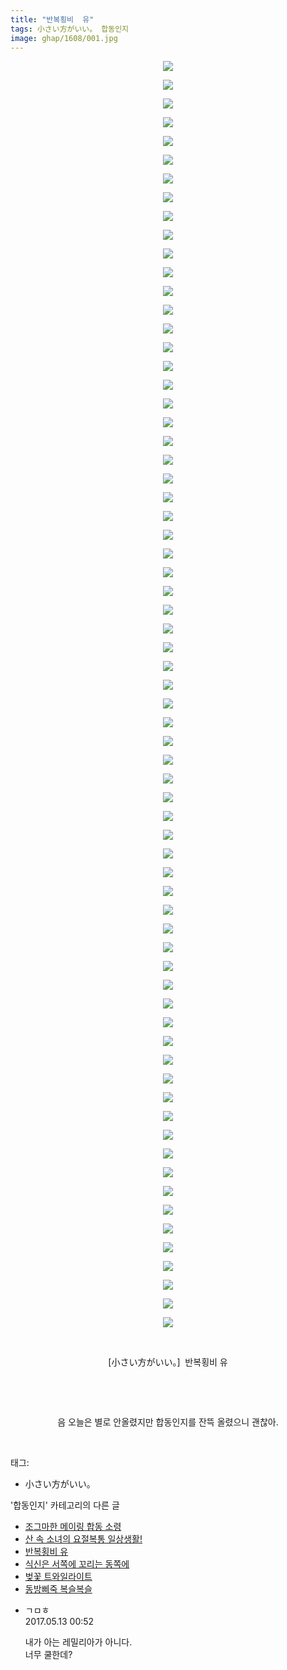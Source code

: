 ```yaml
---
title: "반복횡비  유"
tags: 小さい方がいい。 합동인지
image: ghap/1608/001.jpg
---
```

<div class="article">
<p style="text-align: center; clear: none; float: none;"><img src="{{ site.nasurl }}/ghap/1608/001.jpg"/></p>
<p style="text-align: center; clear: none; float: none;"><img src="{{ site.nasurl }}/ghap/1608/002.jpg"/></p>
<p style="text-align: center; clear: none; float: none;"><img src="{{ site.nasurl }}/ghap/1608/003.jpg"/></p>
<p style="text-align: center; clear: none; float: none;"><img src="{{ site.nasurl }}/ghap/1608/004.jpg"/></p>
<p style="text-align: center; clear: none; float: none;"><img src="{{ site.nasurl }}/ghap/1608/005.jpg"/></p>
<p style="text-align: center; clear: none; float: none;"><img src="{{ site.nasurl }}/ghap/1608/006.jpg"/></p>
<p style="text-align: center; clear: none; float: none;"><img src="{{ site.nasurl }}/ghap/1608/007.jpg"/></p>
<p style="text-align: center; clear: none; float: none;"><img src="{{ site.nasurl }}/ghap/1608/008.jpg"/></p>
<p style="text-align: center; clear: none; float: none;"><img src="{{ site.nasurl }}/ghap/1608/009.jpg"/></p>
<p style="text-align: center; clear: none; float: none;"><img src="{{ site.nasurl }}/ghap/1608/010.jpg"/></p>
<p style="text-align: center; clear: none; float: none;"><img src="{{ site.nasurl }}/ghap/1608/011.jpg"/></p>
<p style="text-align: center; clear: none; float: none;"><img src="{{ site.nasurl }}/ghap/1608/012.jpg"/></p>
<p style="text-align: center; clear: none; float: none;"><img src="{{ site.nasurl }}/ghap/1608/013.jpg"/></p>
<p style="text-align: center; clear: none; float: none;"><img src="{{ site.nasurl }}/ghap/1608/014.jpg"/></p>
<p style="text-align: center; clear: none; float: none;"><img src="{{ site.nasurl }}/ghap/1608/015.jpg"/></p>
<p style="text-align: center; clear: none; float: none;"><img src="{{ site.nasurl }}/ghap/1608/016.jpg"/></p>
<p style="text-align: center; clear: none; float: none;"><img src="{{ site.nasurl }}/ghap/1608/017.jpg"/></p>
<p style="text-align: center; clear: none; float: none;"><img src="{{ site.nasurl }}/ghap/1608/018.jpg"/></p>
<p style="text-align: center; clear: none; float: none;"><img src="{{ site.nasurl }}/ghap/1608/019.jpg"/></p>
<p style="text-align: center; clear: none; float: none;"><img src="{{ site.nasurl }}/ghap/1608/020.jpg"/></p>
<p style="text-align: center; clear: none; float: none;"><img src="{{ site.nasurl }}/ghap/1608/021.jpg"/></p>
<p style="text-align: center; clear: none; float: none;"><img src="{{ site.nasurl }}/ghap/1608/022.jpg"/></p>
<p style="text-align: center; clear: none; float: none;"><img src="{{ site.nasurl }}/ghap/1608/023.jpg"/></p>
<p style="text-align: center; clear: none; float: none;"><img src="{{ site.nasurl }}/ghap/1608/024.jpg"/></p>
<p style="text-align: center; clear: none; float: none;"><img src="{{ site.nasurl }}/ghap/1608/025.jpg"/></p>
<p style="text-align: center; clear: none; float: none;"><img src="{{ site.nasurl }}/ghap/1608/026.jpg"/></p>
<p style="text-align: center; clear: none; float: none;"><img src="{{ site.nasurl }}/ghap/1608/027.jpg"/></p>
<p style="text-align: center; clear: none; float: none;"><img src="{{ site.nasurl }}/ghap/1608/028.jpg"/></p>
<p style="text-align: center; clear: none; float: none;"><img src="{{ site.nasurl }}/ghap/1608/029.jpg"/></p>
<p style="text-align: center; clear: none; float: none;"><img src="{{ site.nasurl }}/ghap/1608/030.jpg"/></p>
<p style="text-align: center; clear: none; float: none;"><img src="{{ site.nasurl }}/ghap/1608/031.jpg"/></p>
<p style="text-align: center; clear: none; float: none;"><img src="{{ site.nasurl }}/ghap/1608/032.jpg"/></p>
<p style="text-align: center; clear: none; float: none;"><img src="{{ site.nasurl }}/ghap/1608/033.jpg"/></p>
<p style="text-align: center; clear: none; float: none;"><img src="{{ site.nasurl }}/ghap/1608/034.jpg"/></p>
<p style="text-align: center; clear: none; float: none;"><img src="{{ site.nasurl }}/ghap/1608/035.jpg"/></p>
<p style="text-align: center; clear: none; float: none;"><img src="{{ site.nasurl }}/ghap/1608/036.jpg"/></p>
<p style="text-align: center; clear: none; float: none;"><img src="{{ site.nasurl }}/ghap/1608/037.jpg"/></p>
<p style="text-align: center; clear: none; float: none;"><img src="{{ site.nasurl }}/ghap/1608/038.jpg"/></p>
<p style="text-align: center; clear: none; float: none;"><img src="{{ site.nasurl }}/ghap/1608/039.jpg"/></p>
<p style="text-align: center; clear: none; float: none;"><img src="{{ site.nasurl }}/ghap/1608/040.jpg"/></p>
<p style="text-align: center; clear: none; float: none;"><img src="{{ site.nasurl }}/ghap/1608/041.jpg"/></p>
<p style="text-align: center; clear: none; float: none;"><img src="{{ site.nasurl }}/ghap/1608/042.jpg"/></p>
<p style="text-align: center; clear: none; float: none;"><img src="{{ site.nasurl }}/ghap/1608/043.jpg"/></p>
<p style="text-align: center; clear: none; float: none;"><img src="{{ site.nasurl }}/ghap/1608/044.jpg"/></p>
<p style="text-align: center; clear: none; float: none;"><img src="{{ site.nasurl }}/ghap/1608/045.jpg"/></p>
<p style="text-align: center; clear: none; float: none;"><img src="{{ site.nasurl }}/ghap/1608/046.jpg"/></p>
<p style="text-align: center; clear: none; float: none;"><img src="{{ site.nasurl }}/ghap/1608/047.jpg"/></p>
<p style="text-align: center; clear: none; float: none;"><img src="{{ site.nasurl }}/ghap/1608/048.jpg"/></p>
<p style="text-align: center; clear: none; float: none;"><img src="{{ site.nasurl }}/ghap/1608/049.jpg"/></p>
<p style="text-align: center; clear: none; float: none;"><img src="{{ site.nasurl }}/ghap/1608/050.jpg"/></p>
<p style="text-align: center; clear: none; float: none;"><img src="{{ site.nasurl }}/ghap/1608/051.jpg"/></p>
<p style="text-align: center; clear: none; float: none;"><img src="{{ site.nasurl }}/ghap/1608/052.jpg"/></p>
<p style="text-align: center; clear: none; float: none;"><img src="{{ site.nasurl }}/ghap/1608/053.jpg"/></p>
<p style="text-align: center; clear: none; float: none;"><img src="{{ site.nasurl }}/ghap/1608/054.jpg"/></p>
<p style="text-align: center; clear: none; float: none;"><img src="{{ site.nasurl }}/ghap/1608/055.jpg"/></p>
<p style="text-align: center; clear: none; float: none;"><img src="{{ site.nasurl }}/ghap/1608/056.jpg"/></p>
<p style="text-align: center; clear: none; float: none;"><img src="{{ site.nasurl }}/ghap/1608/057.jpg"/></p>
<p style="text-align: center; clear: none; float: none;"><img src="{{ site.nasurl }}/ghap/1608/058.jpg"/></p>
<p style="text-align: center; clear: none; float: none;"><img src="{{ site.nasurl }}/ghap/1608/059.jpg"/></p>
<p style="text-align: center; clear: none; float: none;"><img src="{{ site.nasurl }}/ghap/1608/060.jpg"/></p>
<p style="text-align: center; clear: none; float: none;"><img src="{{ site.nasurl }}/ghap/1608/061.jpg"/></p>
<p style="text-align: center; clear: none; float: none;"><img src="{{ site.nasurl }}/ghap/1608/062.jpg"/></p>
<p style="text-align: center; clear: none; float: none;"><img src="{{ site.nasurl }}/ghap/1608/063.jpg"/></p>
<p style="text-align: center; clear: none; float: none;"><img src="{{ site.nasurl }}/ghap/1608/064.jpg"/></p>
<p style="text-align: center; clear: none; float: none;"><img src="{{ site.nasurl }}/ghap/1608/065.jpg"/></p>
<p style="text-align: center; clear: none; float: none;"><img src="{{ site.nasurl }}/ghap/1608/066.jpg"/></p>
<p style="text-align: center; clear: none; float: none;"><img src="{{ site.nasurl }}/ghap/1608/067.jpg"/></p>
<p style="text-align: center; clear: none; float: none;"><img src="{{ site.nasurl }}/ghap/1608/068.jpg"/></p>
<p style="text-align: center; clear: none; float: none;"><br/></p>
<p style="text-align: center; clear: none; float: none;">[小さい方がいい。]  반복횡비 유</p>
<p style="text-align: center; clear: none; float: none;"><br/></p>
<p style="text-align: center; clear: none; float: none;"><br/></p>
<p style="text-align: center; clear: none; float: none;">음 오늘은 별로 안올렸지만 합동인지를 잔뜩 올렸으니 괜찮아.</p>
<p><br/></p>
</div><div class="tagTrail">
<p>태그: </p>
<ul>
<li>小さい方がいい。</li>
</ul>
</div><div class="another">
<p>'합동인지' 카테고리의 다른 글</p>
<ul>
<li><a href="/2016-08-19-ghap_1702">조그마한 메이링 합동 소령</a></li>
<li><a href="/2016-08-17-ghap_1649">산 속 소녀의 요절복통 일상생활!</a></li>
<li><a href="/2016-08-16-ghap_1608">반복횡비  유</a></li>
<li><a href="/2016-08-16-ghap_1601">식신은 서쪽에 꼬리는 동쪽에</a></li>
<li><a href="/2016-08-15-ghap_1595">벚꽃 트와일라이트</a></li>
<li><a href="/2016-08-12-ghap_1540">동방삐죽 복슬복슬</a></li>
</ul>
</div><div class="cb_module cb_fluid">
<div class="cb_wrt cb_profile">
<div class="comment">
<ul>
<li class="cb_thumb_off" id="comment14987591">
<div class="cb_comment_area">
<div class="cb_info_area">
<div class="cb_section">
<span class="cb_nick_name">ㄱㅁㅎ</span>
</div>
<div class="cb_section">
<span class="cb_date">2017.05.13 00:52 </span>
</div>
</div>
<div class="cb_dsc_comment">
<p class="cb_dsc">
											내가 아는 레밀리아가 아니다.<br/>
너무 쿨한데?
										</p>
</div>
</div></li>
</ul>
</div>
</div><!-- commentList close -->
</div>
<br/>
<p id="refer"></p>
<br/>
